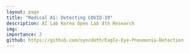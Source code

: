 ```yaml
---
layout: page
title: "Medical AI: Detecting COVID-19"
description: AI Lab Korea Open Lab 8th Research
img:
importance: 2
github: https://github.com/syncdoth/Eagle-Eye-Pneumonia-Detection
---
```

